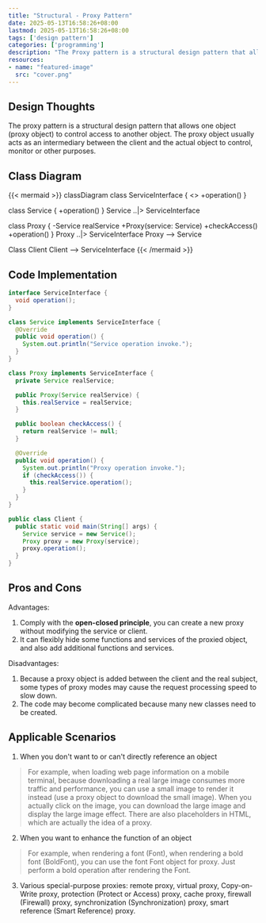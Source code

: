 ```yaml
---
title: "Structural - Proxy Pattern"
date: 2025-05-13T16:58:26+08:00
lastmod: 2025-05-13T16:58:26+08:00
tags: ['design pattern']
categories: ['programming']
description: "The Proxy pattern is a structural design pattern that allows you to provide a substitute or placeholder for an object. The proxy controls access to the original object and allows some processing before and after submitting the request to the object."
resources:
- name: "featured-image"
  src: "cover.png"
---
```

<!--more-->
## Design Thoughts
The proxy pattern is a structural design pattern that allows one object (proxy object) to control access to another object. The proxy object usually acts as an intermediary between the client and the actual object to control, monitor or other purposes.

## Class Diagram
{{< mermaid >}}
classDiagram
  class ServiceInterface {
    <<interface>>
    +operation()
  }

  class Service {
    +operation()
  }
  Service ..|> ServiceInterface

  class Proxy {
    -Service realService
    +Proxy(service: Service)
    +checkAccess()
    +operation()
  }
  Proxy ..|> ServiceInterface
  Proxy --> Service

  Class Client
  Client --> ServiceInterface
{{< /mermaid >}}

## Code Implementation
```java
interface ServiceInterface {
  void operation();
}

class Service implements ServiceInterface {
  @Override
  public void operation() {
    System.out.println("Service operation invoke.");
  }
}

class Proxy implements ServiceInterface {
  private Service realService;

  public Proxy(Service realService) {
    this.realService = realService;
  }

  public boolean checkAccess() {
    return realService != null;
  }

  @Override
  public void operation() {
    System.out.println("Proxy operation invoke.");
    if (checkAccess()) {
      this.realService.operation();
    }
  }
}

public class Client {
  public static void main(String[] args) {
    Service service = new Service();
    Proxy proxy = new Proxy(service);
    proxy.operation();
  }
}
```

## Pros and Cons
Advantages:
1. Comply with the **open-closed principle**, you can create a new proxy without modifying the service or client.
2. It can flexibly hide some functions and services of the proxied object, and also add additional functions and services.

Disadvantages:
1. Because a proxy object is added between the client and the real subject, some types of proxy modes may cause the request processing speed to slow down.
2. The code may become complicated because many new classes need to be created.

## Applicable Scenarios
1. When you don't want to or can't directly reference an object
> For example, when loading web page information on a mobile terminal, because downloading a real large image consumes more traffic and performance, you can use a small image to render it instead (use a proxy object to download the small image). When you actually click on the image, you can download the large image and display the large image effect. There are also placeholders in HTML, which are actually the idea of ​​​​a proxy.
2. When you want to enhance the function of an object
> For example, when rendering a font (Font), when rendering a bold font (BoldFont), you can use the font Font object for proxy. Just perform a bold operation after rendering the Font.
3. Various special-purpose proxies: remote proxy, virtual proxy, Copy-on-Write proxy, protection (Protect or Access) proxy, cache proxy, firewall (Firewall) proxy, synchronization (Synchronization) proxy, smart reference (Smart Reference) proxy.
